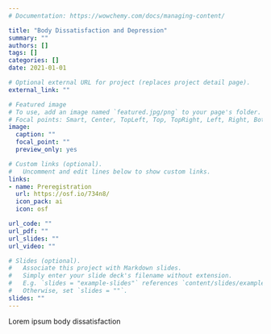 ```yaml
---
# Documentation: https://wowchemy.com/docs/managing-content/

title: "Body Dissatisfaction and Depression"
summary: ""
authors: []
tags: []
categories: []
date: 2021-01-01

# Optional external URL for project (replaces project detail page).
external_link: ""

# Featured image
# To use, add an image named `featured.jpg/png` to your page's folder.
# Focal points: Smart, Center, TopLeft, Top, TopRight, Left, Right, BottomLeft, Bottom, BottomRight.
image:
  caption: ""
  focal_point: ""
  preview_only: yes

# Custom links (optional).
#   Uncomment and edit lines below to show custom links.
links:
- name: Preregistration
  url: https://osf.io/734n8/
  icon_pack: ai
  icon: osf

url_code: ""
url_pdf: ""
url_slides: ""
url_video: ""

# Slides (optional).
#   Associate this project with Markdown slides.
#   Simply enter your slide deck's filename without extension.
#   E.g. `slides = "example-slides"` references `content/slides/example-slides.md`.
#   Otherwise, set `slides = ""`.
slides: ""
---
```


Lorem ipsum body dissatisfaction
